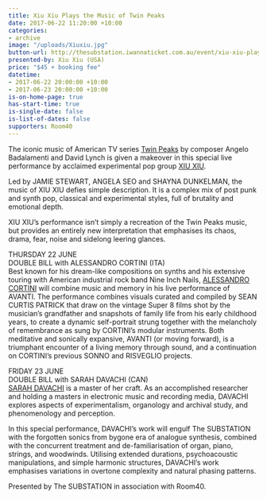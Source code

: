 ```yaml
---
title: Xiu Xiu Plays the Music of Twin Peaks
date: 2017-06-22 11:20:00 +10:00
categories:
- archive
image: "/uploads/Xiuxiu.jpg"
button-url: http://thesubstation.iwannaticket.com.au/event/xiu-xiu-plays-the-music-of-twin-peaks-MTIwNjE
presented-by: Xiu Xiu (USA)
price: "$45 + booking fee"
datetime:
- 2017-06-22 20:00:00 +10:00
- 2017-06-23 20:00:00 +10:00
is-on-home-page: true
has-start-time: true
is-single-date: false
is-list-of-dates: false
supporters: Room40
---
```


The iconic music of American TV series [Twin Peaks](https://en.wikipedia.org/wiki/Twin_Peaks) by composer Angelo Badalamenti and David Lynch is given a makeover in this special live performance by acclaimed experimental pop group [XIU XIU](http://www.xiuxiu.org/).

Led by JAMIE STEWART, ANGELA SEO and SHAYNA DUNKELMAN, the music of XIU XIU defies simple description. It is a complex mix of post punk and synth pop, classical and experimental styles, full of brutality and emotional depth.

XIU XIU’s performance isn’t simply a recreation of the Twin Peaks music, but provides an entirely new interpretation that emphasises its chaos, drama, fear, noise and sidelong leering glances.

THURSDAY 22 JUNE<br>DOUBLE BILL with ALESSANDRO CORTINI (ITA)<br>
Best known for his dream-like compositions on synths and his extensive touring with American industrial rock band Nine Inch Nails, [ALESSANDRO CORTINI](https://soundcloud.com/alessandrocortini) will combine music and memory in his live performance of AVANTI. The performance combines visuals curated and compiled by SEAN CURTIS PATRICK that draw on the vintage Super 8 films shot by the musician’s grandfather and snapshots of family life from his early childhood years, to create a dynamic self-portrait strung together with the melancholy of remembrance as sung by CORTINI’s modular instruments. Both meditative and sonically expansive, AVANTI (or moving forward), is a triumphant encounter of a living memory through sound, and a continuation on CORTINI’s previous SONNO and RISVEGLIO projects.

FRIDAY 23 JUNE<br>DOUBLE BILL with SARAH DAVACHI (CAN)<br>
[SARAH DAVACHI](http://sarahdavachi.com/index.html) is a master of her craft. As an accomplished researcher and holding a masters in electronic music and recording media, DAVACHI explores aspects of experimentalism, organology and archival study, and phenomenology and perception.

In this special performance, DAVACHI’s work will engulf The SUBSTATION with the forgotten sonics from bygone era of analogue synthesis, combined with the concurrent treatment and de-familiarisation of organ, piano, strings, and woodwinds. Utilising extended durations, psychoacoustic manipulations, and simple harmonic structures, DAVACHI’s work emphasises variations in overtone complexity and natural phasing patterns. 

Presented by The SUBSTATION in association with Room40.
